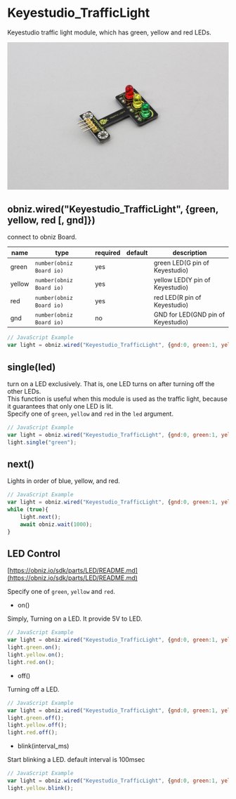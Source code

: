 # Keyestudio_TrafficLight
Keyestudio traffic light module, which has green, yellow and red LEDs.  

![](index.jpg)


## obniz.wired("Keyestudio_TrafficLight", {green, yellow, red [, gnd]})
connect to obniz Board.  

name | type | required | default | description
--- | --- | --- | --- | ---
green | `number(obniz Board io)` | yes |  &nbsp; | green LED(G pin of Keyestudio)
yellow | `number(obniz Board io)` | yes |  &nbsp; | yellow LED(Y pin of Keyestudio)
red | `number(obniz Board io)` | yes |  &nbsp; | red LED(R pin of Keyestudio)
gnd | `number(obniz Board io)` | no |  &nbsp; | GND for LED(GND pin of Keyestudio)


```javascript
// JavaScript Example
var light = obniz.wired("Keyestudio_TrafficLight", {gnd:0, green:1, yellow:2, red:3});
```

## single(led)
turn on a LED exclusively. That is, one LED turns on after turning off the other LEDs.  
This function is useful when this module is used as the traffic light, because it guarantees that only one LED is lit.  
Specify one of `green`, `yellow` and `red` in the `led` argument.  

```javascript
// JavaScript Example
var light = obniz.wired("Keyestudio_TrafficLight", {gnd:0, green:1, yellow:2, red:3});
light.single("green");
```


## next()
Lights in order of blue, yellow, and red.

```javascript
// JavaScript Example
var light = obniz.wired("Keyestudio_TrafficLight", {gnd:0, green:1, yellow:2, red:3});
while (true){
    light.next();
    await obniz.wait(1000);
}
```

## LED Control

[https://obniz.io/sdk/parts/LED/README.md](https://obniz.io/sdk/parts/LED/README.md)

Specify one of `green`, `yellow` and `red`.  

- on()

Simply, Turning on a LED.
It provide 5V to LED.

```javascript
// JavaScript Example
var light = obniz.wired("Keyestudio_TrafficLight", {gnd:0, green:1, yellow:2, red:3});
light.green.on();
light.yellow.on();
light.red.on();
```

- off()

Turning off a LED.
```javascript
// JavaScript Example
var light = obniz.wired("Keyestudio_TrafficLight", {gnd:0, green:1, yellow:2, red:3});
light.green.off();
light.yellow.off();
light.red.off();
```

- blink(interval_ms)

Start blinking a LED.
default interval is 100msec

```javascript
// JavaScript Example
var light = obniz.wired("Keyestudio_TrafficLight", {gnd:0, green:1, yellow:2, red:3});
light.yellow.blink();
```



